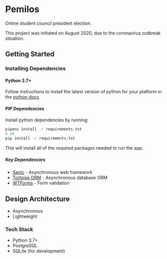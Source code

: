 # Pemilos  
Online student council president election.

This project was initiated on August 2020, due to the coronavirus outbreak situation.

## Getting Started

### Installing Dependencies

#### Python 3.7+

Follow instructions to install the latest version of python for your platform in the [python docs](https://docs.python.org/3/using/unix.html#getting-and-installing-the-latest-version-of-python)

#### PIP Dependencies

Install python dependencies by running:

```bash
pipenv install -r requirements.txt
# OR
pip install -r requirements.txt
```

This will install all of the required packages needed to run the app.

##### Key Dependencies
- [Sanic](https://github.com/huge-success/sanic) - Asynchronous web framework
- [Tortoise ORM](https://github.com/tortoise/tortoise-orm) - Asynchronous database ORM
- [WTForms](https://github.com/wtforms/wtforms) - Form validation

## Design Architecture
- Asynchronous
- Lightweight

### Tech Stack
- Python 3.7+
- PostgreSQL
- SQLite (for development)
